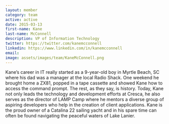 ```yaml
---
layout: member
category: team
active: active
date: 2015-03-13
first-name: Kane
last-name: McConnell
description: VP of Information Technology
twitter: https://twitter.com/kanemcconnell
linkedin: https://www.linkedin.com/in/kanemcconnell
email:
image: assets/images/team/KaneMcConnell.png
---
```

Kane’s career in IT really started as a 9-year-old boy in Myrtle Beach, SC where his dad was a manager at the local Radio Shack. One weekend he brought home a ZX81, popped in a tape cassette and showed Kane how to access the command prompt. The rest, as they say, is history. Today, Kane not only leads the technology and development efforts at Cresca, he also serves as the director of LAMP Camp where he mentors a diverse group of aspiring developers who help in the creation of client applications. Kane is the proud owner of a Catalina 22 sailing yacht and in his spare time can often be found navigating the peaceful waters of Lake Lanier.
